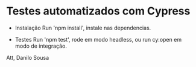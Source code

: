 # Testes automatizados com Cypress

- Instalação
Run 'npm install', instale nas dependencias.

- Testes
Run 'npm test', rode em modo headless, ou run cy:open em modo de integração.

Att,
Danilo Sousa